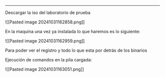 
---------

Descargar la iso del laboratorio de prueba 

![[Pasted image 20241031162858.png]]


En la maquina una vez ya instalada lo que haremos es lo siguiente:

![[Pasted image 20241031162959.png]]

Para poder ver el registro y todo lo que esta por detrás de los binarios 

Ejecución de comandos en la pila cargada:

![[Pasted image 20241031163051.png]]

